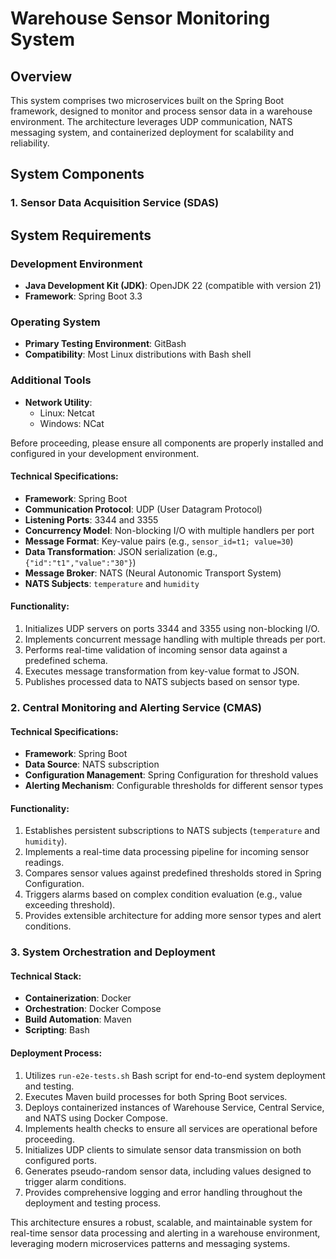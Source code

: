 # Warehouse Sensor Monitoring System

## Overview

This system comprises two microservices built on the Spring Boot framework, designed to monitor and process sensor data in a warehouse environment. The architecture leverages UDP communication, NATS messaging system, and containerized deployment for scalability and reliability.

## System Components

### 1. Sensor Data Acquisition Service (SDAS)

## System Requirements

### Development Environment
- **Java Development Kit (JDK)**: OpenJDK 22 (compatible with version 21)
- **Framework**: Spring Boot 3.3

### Operating System
- **Primary Testing Environment**: GitBash
- **Compatibility**: Most Linux distributions with Bash shell

### Additional Tools
- **Network Utility**: 
  - Linux: Netcat
  - Windows: NCat

Before proceeding, please ensure all components are properly installed and configured in your development environment.

#### Technical Specifications:
- **Framework**: Spring Boot
- **Communication Protocol**: UDP (User Datagram Protocol)
- **Listening Ports**: 3344 and 3355
- **Concurrency Model**: Non-blocking I/O with multiple handlers per port
- **Message Format**: Key-value pairs (e.g., `sensor_id=t1; value=30`)
- **Data Transformation**: JSON serialization (e.g., `{"id":"t1","value":"30"}`)
- **Message Broker**: NATS (Neural Autonomic Transport System)
- **NATS Subjects**: `temperature` and `humidity`

#### Functionality:
1. Initializes UDP servers on ports 3344 and 3355 using non-blocking I/O.
2. Implements concurrent message handling with multiple threads per port.
3. Performs real-time validation of incoming sensor data against a predefined schema.
4. Executes message transformation from key-value format to JSON.
5. Publishes processed data to NATS subjects based on sensor type.

### 2. Central Monitoring and Alerting Service (CMAS)

#### Technical Specifications:
- **Framework**: Spring Boot
- **Data Source**: NATS subscription
- **Configuration Management**: Spring Configuration for threshold values
- **Alerting Mechanism**: Configurable thresholds for different sensor types

#### Functionality:
1. Establishes persistent subscriptions to NATS subjects (`temperature` and `humidity`).
2. Implements a real-time data processing pipeline for incoming sensor readings.
3. Compares sensor values against predefined thresholds stored in Spring Configuration.
4. Triggers alarms based on complex condition evaluation (e.g., value exceeding threshold).
5. Provides extensible architecture for adding more sensor types and alert conditions.

### 3. System Orchestration and Deployment

#### Technical Stack:
- **Containerization**: Docker
- **Orchestration**: Docker Compose
- **Build Automation**: Maven
- **Scripting**: Bash

#### Deployment Process:
1. Utilizes `run-e2e-tests.sh` Bash script for end-to-end system deployment and testing.
2. Executes Maven build processes for both Spring Boot services.
3. Deploys containerized instances of Warehouse Service, Central Service, and NATS using Docker Compose.
4. Implements health checks to ensure all services are operational before proceeding.
5. Initializes UDP clients to simulate sensor data transmission on both configured ports.
6. Generates pseudo-random sensor data, including values designed to trigger alarm conditions.
7. Provides comprehensive logging and error handling throughout the deployment and testing process.

This architecture ensures a robust, scalable, and maintainable system for real-time sensor data processing and alerting in a warehouse environment, leveraging modern microservices patterns and messaging systems.
